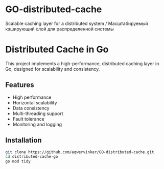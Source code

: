 # GO-distributed-cache
Scalable caching layer for a distributed system / Масштабируемый кэширующий слой для распределенной системы 

# Distributed Cache in Go

This project implements a high-performance, distributed caching layer in Go, designed for scalability and consistency. 

## Features
- High performance
- Horizontal scalability
- Data consistency
- Multi-threading support
- Fault tolerance
- Monitoring and logging

## Installation

```sh
git clone https://github.com/aqwervinker/GO-distributed-cache.git
cd distributed-cache-go
go mod tidy
